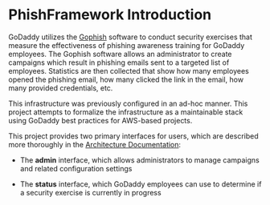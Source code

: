 # PhishFramework Introduction

GoDaddy utilizes the [Gophish](https://getgophish.com/) software to conduct
security exercises that measure the effectiveness of phishing awareness
training for GoDaddy employees.  The Gophish software allows an administrator
to create campaigns which result in phishing emails sent to a targeted list of
employees.  Statistics are then collected that show how many employees opened
the phishing email, how many clicked the link in the email, how many provided
credentials, etc.

This infrastructure was previously configured in an ad-hoc manner.  This
project attempts to formalize the infrastructure as a maintainable stack using
GoDaddy best practices for AWS-based projects.

This project provides two primary interfaces for users, which are described
more thoroughly in the [Architecture Documentation](ARCHITECTURE.md):

* The **admin** interface, which allows administrators to manage campaigns and
  related configuration settings

* The **status** interface, which GoDaddy employees can use to determine if a
  security exercise is currently in progress
